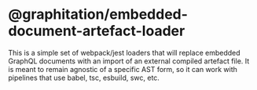 # @graphitation/embedded-document-artefact-loader

This is a simple set of webpack/jest loaders that will replace embedded GraphQL
documents with an import of an external compiled artefact file. It is meant to
remain agnostic of a specific AST form, so it can work with pipelines that use
babel, tsc, esbuild, swc, etc.
